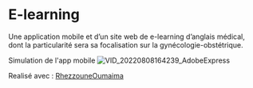 # E-learning
Une application mobile et d’un site web de e-learning d’anglais médical, dont la particularité sera sa focalisation sur la gynécologie-obstétrique.

Simulation de l'app mobile
![VID_20220808164239_AdobeExpress](https://user-images.githubusercontent.com/83376265/183468660-97a1eb79-d74a-42b5-a942-c37b3e23c204.gif)

Realisé avec :
[RhezzouneOumaima](https://github.com/RhezzouneOumaima)

